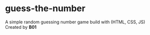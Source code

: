 # guess-the-number
A simple random guessing number game build with (HTML, CSS, JS) Created by **B01**

